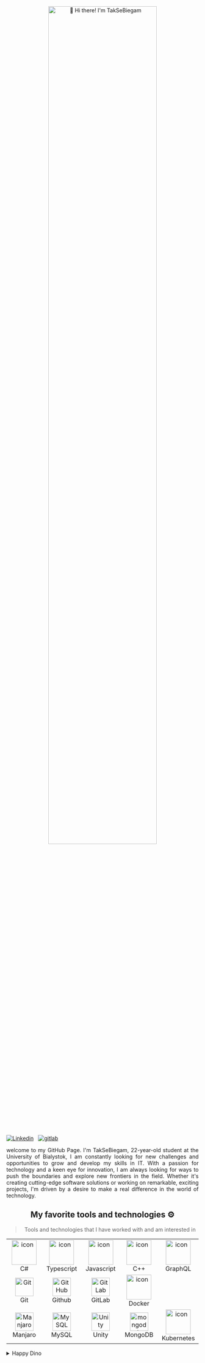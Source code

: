 <div align="center">
<img src="https://raw.githubusercontent.com/TakSeBiegam/TakSeBiegam/main/TakSeBiegamIntro.gif" width='75%'  alt="👋 Hi there! I'm TakSeBiegam" title="👋 Hi there! I'm TakSeBiegam"/>
</div>
<div align="justify" marginBottom="10px">
<br/>
 
[![Linkedin](https://img.shields.io/badge/TakSeBiegam-%231DA1F2.svg?style=for-the-badge&logo=Linkedin&logoColor=white)](https://www.linkedin.com/in/arkadiusz-kurylo/)&nbsp;&nbsp;
[![gitlab](https://img.shields.io/badge/TakSeBiegam-330F63?style=for-the-badge&logo=github&logoColor=white)](https://github.com/TakSeBiegam/)

</div>  
<p align="justify"> 
welcome to my GitHub Page. I'm TakSeBiegam, 22-year-old student at the University of Bialystok, I am constantly looking for new challenges and opportunities to grow and develop my skills in IT. With a passion for technology and a keen eye for innovation, I am always looking for ways to push the boundaries and explore new frontiers in the field. Whether it's creating cutting-edge software solutions or working on remarkable, exciting projects, I'm driven by a desire to make a real difference in the world of technology.
 
<div align="center"> 
</p>

## My favorite tools and technologies ⚙️ 

> Tools and technologies that I have worked with and am interested in

<table>
  <tr>
    <td align="center" width="96">
        <img src="https://techstack-generator.vercel.app/csharp-icon.svg" alt="icon" width="65" height="65" />
        <br>C#
    </td>
    <td align="center" width="96">
        <img src="https://techstack-generator.vercel.app/ts-icon.svg" alt="icon" width="65" height="65" />
        <br>Typescript
    </td>
    <td align="center" width="96">
        <img src="https://techstack-generator.vercel.app/js-icon.svg" alt="icon" width="65" height="65" />
        <br>Javascript
    </td>
    <td align="center" width="96">
        <img src="https://techstack-generator.vercel.app/cpp-icon.svg" alt="icon" width="65" height="65" />
        <br>C++
    <td align="center" width="96">
        <img src="https://techstack-generator.vercel.app/graphql-icon.svg" alt="icon" width="65" height="65" />
        <br>GraphQL
    </td>
</tr>
<tr>
    <td align="center" width="96"> 
        <img src="https://user-images.githubusercontent.com/25181517/192108372-f71d70ac-7ae6-4c0d-8395-51d8870c2ef0.png" width="48" height="48" alt="Git" />
      <br>Git
    </td>
    <td align="center" width="96">
        <img src="https://techstack-generator.vercel.app/github-icon.svg" width="48" height="48" alt="GitHub" />
      <br>Github
    </td>
    <td align="center"  width="96">
        <img src="https://user-images.githubusercontent.com/25181517/192108376-c675d39b-90f6-4073-bde6-5a9291644657.png" width="48" height="48" alt="GitLab" />
      <br>GitLab
    </td>
    <td align="center" width="96">
        <img src="https://techstack-generator.vercel.app/docker-icon.svg" alt="icon" width="65" height="65" />
        <br>Docker
    </td>
</tr>
<tr>
    <td align="center" width="96">
         <img src="https://cdn.icon-icons.com/icons2/1381/PNG/512/manjarowelcome_94304.png" width="48" height="48" alt="Manjaro" />
    <br>Manjaro
    </td>
    <td align="center" width="96">
        <img src="https://techstack-generator.vercel.app/mysql-icon.svg" width="48" height="48" alt="MySQL" />
        <br>MySQL
    </td>
    <td align="center" width="96">
        <img src="https://skillicons.dev/icons?i=unity" width="48" height="48" alt="Unity" />
        <br>Unity
    </td>
    <td align="center" width="96">
        <img src="https://skillicons.dev/icons?i=mongo" width="48" height="48" alt="mongodb" />
        <br>MongoDB
    </td>
    <td align="center" width="96">
        <img src="https://techstack-generator.vercel.app/kubernetes-icon.svg" alt="icon" width="65" height="65" />
        <br>Kubernetes
    </td>
 </tr>
</table>
</div>
<details>
 <summary>Happy Dino</summary>
<img data-target="animated-image.replacedImage" alt="dino.gif" class="AnimatedImagePlayer-animatedImage" src="https://github.com/saadeghi/saadeghi/raw/master/dino.gif" style="display: block; opacity: 1;">
</details>
